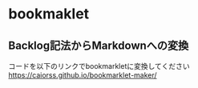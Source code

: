 # bookmaklet

## Backlog記法からMarkdownへの変換
コードを以下のリンクでbookmarkletに変換してください
https://caiorss.github.io/bookmarklet-maker/